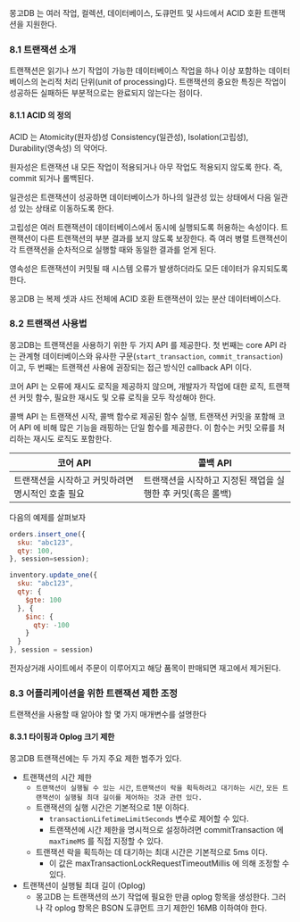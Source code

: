 몽고DB 는 여러 작업, 컬렉션, 데이터베이스, 도큐먼트 및 샤드에서 ACID 호환 트랜잭션을 지원한다.

### 8.1 트랜잭션 소개 
트랜잭션은 읽기나 쓰기 작업이 가능한 데이터베이스 작업을 하나 이상 포함하는 데이터베이스의 논리적 처리 단위(unit of processing)다. 트랜잭션의 중요한 특징은 작업이 성공하든 실패하든 부분적으로는 완료되지 않는다는 점이다. 


#### 8.1.1 ACID 의 정의 
ACID 는 Atomicity(원자성)성 Consistency(일관성), Isolation(고립성), Durability(영속성) 의 약어다.

원자성은 트랜잭션 내 모든 작업이 적용되거나 아무 작업도 적용되지 않도록 한다. 즉, commit 되거나 롤백된다.

일관성은 트랜잭션이 성공하면 데이터베이스가 하나의 일관성 있는 상태에서 다음 일관성 있는 상태로 이동하도록 한다.

고립성은 여러 트랜잭션이 데이터베이스에서 동시에 실행되도록 허용하는 속성이다. 트랜잭션이 다른 트랜잭션의 부분 결과를 보지 않도록 보장한다. 즉 여러 병렬 트랜잭션이 각 트랜잭션을 순차적으로 실행할 때와 동일한 결과를 얻게 된다.

영속성은 트랜잭션이 커밋될 때 시스템 오류가 발생하더라도 모든 데이터가 유지되도록 한다.

몽고DB 는 복제 셋과 샤드 전체에 ACID 호환 트랜잭션이 있는 분산 데이터베이스다. 


### 8.2 트랜잭션 사용법 
몽고DB는 트랜잭션을 사용하기 위한 두 가지 API 를 제공한다. 첫 번째는 core API 라는 관계형 데이터베이스와 유사한 구문(`start_transaction`, `commit_transaction`) 이고, 두 번째는 트랜잭션 사용에 권장되는 접근 방식인 callback API 이다. 

코어 API 는 오류에 재시도 로직을 제공하지 않으며, 개발자가 작업에 대한 로직, 트랜잭션 커밋 함수, 필요한 재시도 및 오류 로직을 모두 작성해야 한다.

콜백 API 는 트랜잭션 시작, 콜백 함수로 제공된 함수 실행, 트랜잭션 커밋을 포함해 코어 API 에 비해 많은 기능을 래핑하는 단일 함수를 제공한다. 이 함수는 커밋 오류를 처리하는 재시도 로직도 포함한다.

| 코어 API  | 콜백 API  |
|---|---|
| 트랜잭션을 시작하고 커밋하려면 명시적인 호출 필요  | 트랜잭션을 시작하고 지정된 잭업을 실행한 후 커밋(혹은 롤백)  |

다음의 예제를 살펴보자

```javascript
orders.insert_one({
  sku: "abc123",
  qty: 100,
}, session=session);

inventory.update_one({
  sku: "abc123",
  qty: {
    $gte: 100
  }, {
    $inc: {
      qty: -100
    }
  }
}, session = session)
```

전자상거래 사이트에서 주문이 이루어지고 해당 품목이 판매되면 재고에서 제거된다.

### 8.3 어플리케이션을 위한 트랜잭션 제한 조정 
트랜잭션을 사용할 때 알아야 할 몇 가지 매개변수를 설명한다

#### 8.3.1 타이핑과 Oplog 크기 제한
몽고DB 트랜잭션에는 두 가지 주요 제한 범주가 있다.
* 트랜잭션의 시간 제한 
  * `트랜잭션이 실행될 수 있는 시간`, `트랜잭션이 락을 획득하려고 대기하는 시간`, `모든 트랜잭션이 실행될 최대 길이를 제어하는 것과 관련 있다.`
  * 트랜잭션의 실행 시간은 기본적으로 1분 이하다. 
    * `transactionLifetimeLimitSeconds` 변수로 제어할 수 있다.
    * 트랜잭션에 시간 제한을 명시적으로 설정하려면 commitTransaction 에 `maxTimeMS` 를 직접 지정할 수 있다.
  * 트랜잭션 락을 획득하는 데 대기하는 최대 시간은 기본적으로 5ms 이다.
    * 이 값은 maxTransactionLockRequestTimeoutMillis 에 의해 조정할 수 있다.  
* 트랜잭션이 실행될 최대 길이 (Oplog)
  * 몽고DB 는 트랜잭션의 쓰기 작업에 필요한 만큼 oplog 항목을 생성한다. 그러나 각 oplog 항목은 BSON 도큐먼트 크기 제한인 16MB 이하여야 한다.